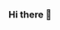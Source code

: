 ### Hi there 👋

<!--
**Godofin/Godofin** is a ✨ _special_ ✨ repository because its `README.md` (this file) appears on your GitHub profile.

Here are some ideas to get you started:

- 🔭 I’m currently working on ...
- 🌱 I’m currently learning ...
- 👯 I’m looking to collaborate on ...
- 🤔 I’m looking for help with ...
- 💬 Ask me about ...
- 📫 How to reach me: ...
- 😄 Pronouns: ...
- ⚡ Fun fact: ...
-->
<div class="social">
<a class="fa fa-facebook" href="https://www.facebook.com/NerdiDev" target="_blank"></a>
<a class="fa fa-instagram" href="https://www.instagram.com/nerd_dev" target="_blank"></a>
<a class="fa fa-github" href="https://github.com/Godofin" target="_blank"></a>
<a class="fa fa-linkedin" href="https://www.linkedin.com/in/guilherme-henrique-lavezzo-ads" target="_blank"></a>
<a class="fa fa-telegram" href="https://t.me/Guilherme_Lavezzo" target="_blank"></a>
<a class="fa fa-envelope-o" href="mailto:guilherm909088@gmail.com" target="_blank"></a>
</div>
